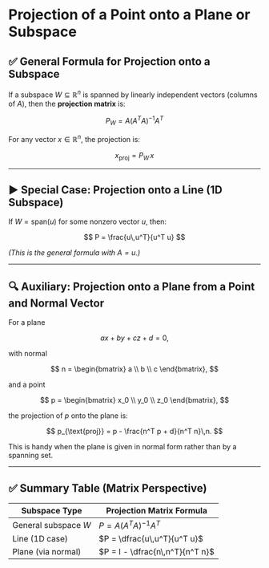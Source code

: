 <!-- File: mathematics/linear_algebra/projection_point_plane.md -->

# Projection of a Point onto a Plane or Subspace

## ✅ General Formula for Projection onto a Subspace

If a subspace $W \subseteq \mathbb{R}^n$ is spanned by linearly independent vectors (columns of $A$), then the **projection matrix** is:

$$
P_W = A (A^T A)^{-1} A^T
$$

For any vector $x \in \mathbb{R}^n$, the projection is:

$$
x_{\text{proj}} = P_W \, x
$$

---

## ▶ Special Case: Projection onto a Line (1D Subspace)

If $W = \mathrm{span}(u)$ for some nonzero vector $u$, then:

$$
P = \frac{u\,u^T}{u^T u}
$$

*(This is the general formula with $A = u$.)*

---

## 🔍 Auxiliary: Projection onto a Plane from a Point and Normal Vector

For a plane

$$
a x + b y + c z + d = 0,
$$

with normal

$$
n = \begin{bmatrix} a \\ b \\ c \end{bmatrix},
$$

and a point

$$
p = \begin{bmatrix} x_0 \\ y_0 \\ z_0 \end{bmatrix},
$$

the projection of $p$ onto the plane is:

$$
p_{\text{proj}} = p - \frac{n^T p + d}{n^T n}\,n.
$$

This is handy when the plane is given in normal form rather than by a spanning set.

---

## ✅ Summary Table (Matrix Perspective)

| **Subspace Type**    | **Projection Matrix Formula**   |
| -------------------- | ------------------------------- |
| General subspace $W$ | $P = A (A^T A)^{-1} A^T$        |
| Line (1D case)       | $P = \dfrac{u\,u^T}{u^T u}$     |
| Plane (via normal)   | $P = I - \dfrac{n\,n^T}{n^T n}$ |
